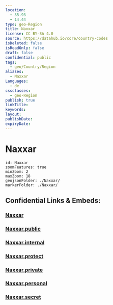 ```yaml
---
location:
  - 35.93
  - 14.44
type: geo-Region
title: Naxxar
license: CC BY-SA 4.0
source: https://datahub.io/core/country-codes
isDeleted: false
isReadOnly: false
draft: false
confidential: public
tags:
  - geo/Country/Region
aliases:
  - Naxxar
Languages:
  - de
cssclasses:
  - geo-Region
publish: true
linkTitle:
keywords:
layout:
publishDate:
expiryDate:
---
```


# Naxxar

```leaflet
id: Naxxar
zoomFeatures: true 
minZoom: 2 
maxZoom: 18
geojsonFolder: ./Naxxar/
markerFolder: ./Naxxar/
```


## Confidential Links & Embeds: 

### [Naxxar](/_Standards/Earth/Continent/Europe/Europe~South/Malta/Regions~Malta/Tramuntana/counties~Tramuntana/Naxxar.md) 

### [Naxxar.public](/_public/Earth/Continent/Europe/Europe~South/Malta/Regions~Malta/Tramuntana/counties~Tramuntana/Naxxar.public.md) 

### [Naxxar.internal](/_internal/Earth/Continent/Europe/Europe~South/Malta/Regions~Malta/Tramuntana/counties~Tramuntana/Naxxar.internal.md) 

### [Naxxar.protect](/_protect/Earth/Continent/Europe/Europe~South/Malta/Regions~Malta/Tramuntana/counties~Tramuntana/Naxxar.protect.md) 

### [Naxxar.private](/_private/Earth/Continent/Europe/Europe~South/Malta/Regions~Malta/Tramuntana/counties~Tramuntana/Naxxar.private.md) 

### [Naxxar.personal](/_personal/Earth/Continent/Europe/Europe~South/Malta/Regions~Malta/Tramuntana/counties~Tramuntana/Naxxar.personal.md) 

### [Naxxar.secret](/_secret/Earth/Continent/Europe/Europe~South/Malta/Regions~Malta/Tramuntana/counties~Tramuntana/Naxxar.secret.md)

